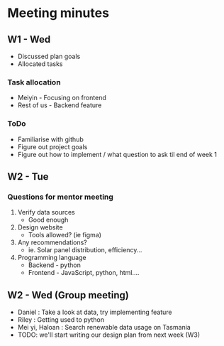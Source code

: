 # Meeting minutes

## W1 - Wed
- Discussed plan goals
- Allocated tasks
### Task allocation
- Meiyin - Focusing on frontend
- Rest of us - Backend feature

### ToDo
- Familiarise with github
- Figure out project goals
- Figure out how to implement / what question to ask til end of week 1


## W2 - Tue
### Questions for mentor meeting
1. Verify data sources
    - Good enough
2. Design website
    - Tools allowed? (ie figma)
3. Any recommendations?
    - ie. Solar panel distribution, efficiency...
4. Programming language
    - Backend - python
    - Frontend - JavaScript, python, html....

## W2 - Wed (Group meeting)
- Daniel : Take a look at data, try implementing feature
- Riley : Getting used to python
- Mei yi, Haloan : Search renewable data usage on Tasmania
- TODO: we'll start writing our design plan from next week (W3)

